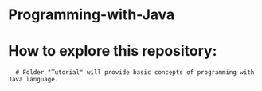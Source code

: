# Programming-with-Java

# How to explore this repository:
      # Folder "Tutorial" will provide basic concepts of programming with Java language.
      
      
